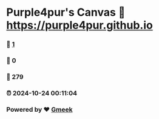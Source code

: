 # Purple4pur's Canvas :link: https://purple4pur.github.io 
### :page_facing_up: [1](https://purple4pur.github.io/tag.html) 
### :speech_balloon: 0 
### :hibiscus: 279 
### :alarm_clock: 2024-10-24 00:11:04 
### Powered by :heart: [Gmeek](https://github.com/Meekdai/Gmeek)

